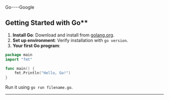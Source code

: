  Go----Google

## Getting Started with Go**  
1. **Install Go**: Download and install from [golang.org](https://golang.org/dl/).  
2. **Set up environment**: Verify installation with `go version`.  
3. **Your first Go program**:  

```go
package main
import "fmt"

func main() {
    fmt.Println("Hello, Go!")
}
```
Run it using `go run filename.go`.  

---

